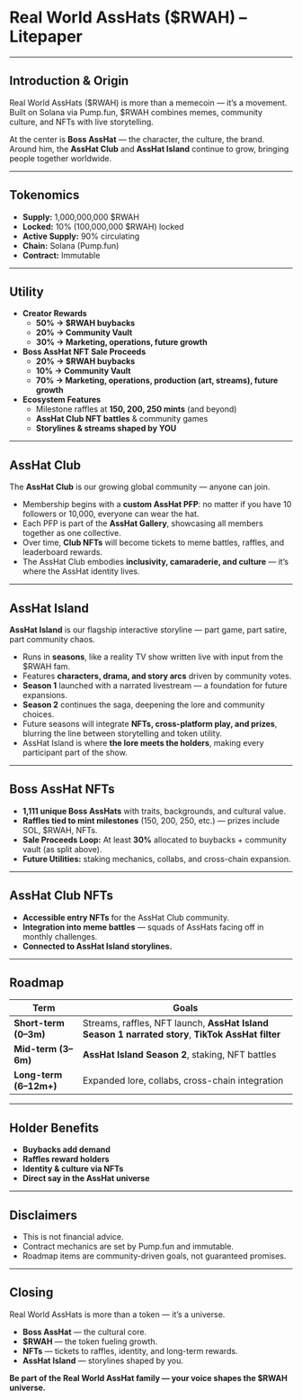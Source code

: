 # Real World AssHats ($RWAH) – Litepaper

---

## Introduction & Origin
Real World AssHats ($RWAH) is more than a memecoin — it’s a movement.  
Built on Solana via Pump.fun, $RWAH combines memes, community culture, and NFTs with live storytelling.  

At the center is **Boss AssHat** — the character, the culture, the brand.  
Around him, the **AssHat Club** and **AssHat Island** continue to grow, bringing people together worldwide.

---

## Tokenomics
- **Supply:** 1,000,000,000 $RWAH  
- **Locked:** 10% (100,000,000 $RWAH) locked  
- **Active Supply:** 90% circulating  
- **Chain:** Solana (Pump.fun)  
- **Contract:** Immutable  

---

## Utility
- **Creator Rewards**  
  - **50% → $RWAH buybacks**  
  - **20% → Community Vault**  
  - **30% → Marketing, operations, future growth**  
- **Boss AssHat NFT Sale Proceeds**  
  - **20% → $RWAH buybacks**  
  - **10% → Community Vault**  
  - **70% → Marketing, operations, production (art, streams), future growth**  
- **Ecosystem Features**  
  - Milestone raffles at **150, 200, 250 mints** (and beyond)  
  - **AssHat Club NFT battles** & community games  
  - **Storylines & streams shaped by YOU**  

---

## AssHat Club
The **AssHat Club** is our growing global community — anyone can join.  

- Membership begins with a **custom AssHat PFP**: no matter if you have 10 followers or 10,000, everyone can wear the hat.  
- Each PFP is part of the **AssHat Gallery**, showcasing all members together as one collective.  
- Over time, **Club NFTs** will become tickets to meme battles, raffles, and leaderboard rewards.  
- The AssHat Club embodies **inclusivity, camaraderie, and culture** — it’s where the AssHat identity lives.  

---

## AssHat Island
**AssHat Island** is our flagship interactive storyline — part game, part satire, part community chaos.  

- Runs in **seasons**, like a reality TV show written live with input from the $RWAH fam.  
- Features **characters, drama, and story arcs** driven by community votes.  
- **Season 1** launched with a narrated livestream — a foundation for future expansions.  
- **Season 2** continues the saga, deepening the lore and community choices.  
- Future seasons will integrate **NFTs, cross-platform play, and prizes**, blurring the line between storytelling and token utility.  
- AssHat Island is where **the lore meets the holders**, making every participant part of the show.  

---

## Boss AssHat NFTs
- **1,111 unique Boss AssHats** with traits, backgrounds, and cultural value.  
- **Raffles tied to mint milestones** (150, 200, 250, etc.) — prizes include SOL, $RWAH, NFTs.  
- **Sale Proceeds Loop:** At least **30%** allocated to buybacks + community vault (as split above).  
- **Future Utilities:** staking mechanics, collabs, and cross-chain expansion.  

---

## AssHat Club NFTs
- **Accessible entry NFTs** for the AssHat Club community.  
- **Integration into meme battles** — squads of AssHats facing off in monthly challenges.  
- **Connected to AssHat Island storylines.**  

---

## Roadmap
| Term | Goals |
|------|-------|
| **Short-term (0–3m)** | Streams, raffles, NFT launch, **AssHat Island Season 1 narrated story**, **TikTok AssHat filter** |
| **Mid-term (3–6m)** | **AssHat Island Season 2**, staking, NFT battles |
| **Long-term (6–12m+)** | Expanded lore, collabs, cross-chain integration |

---

## Holder Benefits
- **Buybacks add demand**  
- **Raffles reward holders**  
- **Identity & culture via NFTs**  
- **Direct say in the AssHat universe**  

---

## Disclaimers
- This is not financial advice.  
- Contract mechanics are set by Pump.fun and immutable.  
- Roadmap items are community-driven goals, not guaranteed promises.  

---

## Closing
Real World AssHats is more than a token — it’s a universe.  

- **Boss AssHat** — the cultural core.  
- **$RWAH** — the token fueling growth.  
- **NFTs** — tickets to raffles, identity, and long-term rewards.  
- **AssHat Island** — storylines shaped by you.  

**Be part of the Real World AssHat family — your voice shapes the $RWAH universe.**
